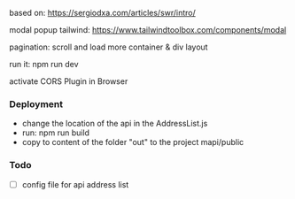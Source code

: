 based on:
https://sergiodxa.com/articles/swr/intro/

modal popup tailwind:
https://www.tailwindtoolbox.com/components/modal

pagination: scroll and load more
container & div layout

run it: npm run dev

activate CORS Plugin in Browser


### Deployment ###
* change the location of the api in the AddressList.js
* run: npm run build
* copy to content of the folder "out" to the project mapi/public

### Todo ###
- [ ] config file for api address list
